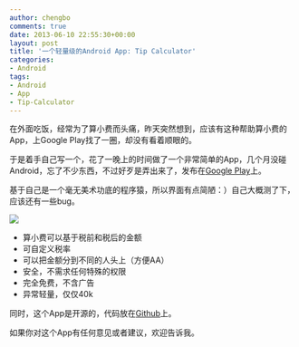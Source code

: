 ```yaml
---
author: chengbo
comments: true
date: 2013-06-10 22:55:30+00:00
layout: post
title: '一个轻量级的Android App: Tip Calculator'
categories:
- Android
tags:
- Android
- App
- Tip-Calculator
---
```


在外面吃饭，经常为了算小费而头痛，昨天突然想到，应该有这种帮助算小费的App，上Google Play找了一圈，却没有看着顺眼的。

于是着手自己写一个，花了一晚上的时间做了一个非常简单的App，几个月没碰Android，忘了不少东西，不过好歹是弄出来了，发布在[Google Play](https://play.google.com/store/apps/details?id=net.chengbo.tipcalculator)上。

基于自己是一个毫无美术功底的程序猿，所以界面有点简陋：）自己大概测了下，应该还有一些bug。

![](https://lh6.ggpht.com/ECF87JJvK5kW-hdE7Ow1PntXnK4ETriN_ndhSCI4tPeRHxROdU2CCX8WlrlEh1SC49Y)

* 算小费可以基于税前和税后的金额
* 可自定义税率
* 可以把金额分到不同的人头上（方便AA）
* 安全，不需求任何特殊的权限
* 完全免费，不含广告
* 异常轻量，仅仅40k

同时，这个App是开源的，代码放在[Github](https://github.com/chengbo/tip-calculator)上。

如果你对这个App有任何意见或者建议，欢迎告诉我。
